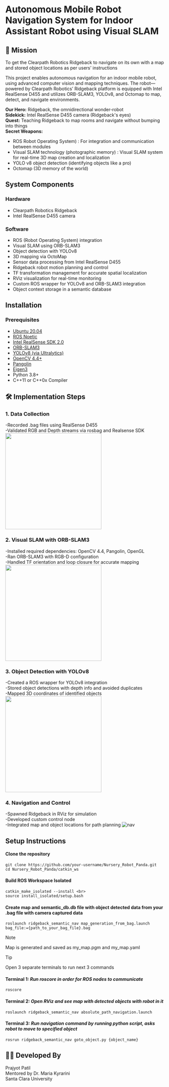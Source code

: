 # Autonomous Mobile Robot Navigation System for Indoor Assistant Robot using Visual SLAM


## :dart: Mission
To get the Clearpath Robotics Ridgeback to navigate on its own with a map and stored object locations as per users’ instructions 

This project enables autonomous navigation for an indoor mobile robot, using advanced computer vision and mapping techniques. The robot—powered by Clearpath Robotics’ Ridgeback platform is equipped with Intel RealSense D455 and utilizes ORB-SLAM3, YOLOv8, and Octomap to map, detect, and navigate environments.

**Our Hero:** Ridgeback, the omnidirectional wonder-robot <br>
**Sidekick:** Intel RealSense D455 camera (Ridgeback's eyes) <br>
**Quest:** Teaching Ridgeback to map rooms and navigate without bumping into things <br>
**Secret Weapons:** <br> 
  + ROS Robot Operating System) : For integration and communication between modules
  + Visual SLAM technology (photographic memory) : Visual SLAM system for real-time 3D map creation and localization
  + YOLO v8 object detection (identifying objects like a pro)
  + Octomap (3D memory of the world)
##  System Components
### Hardware
- Clearpath Robotics Ridgeback
-  Intel RealSense D455 camera
  
### Software
- ROS (Robot Operating System) integration
- Visual SLAM using ORB-SLAM3
- Object detection with YOLOv8
- 3D mapping via OctoMap
- Sensor data processing from Intel RealSense D455
- Ridgeback robot motion planning and control
- TF transformation management for accurate spatial localization
- RViz visualization for real-time monitoring
- Custom ROS wrapper for YOLOv8 and ORB-SLAM3 integration
- Object context storage in a semantic database

## Installation
### Prerequisites
- [Ubuntu 20.04](https://releases.ubuntu.com/focal/)
- [ROS Noetic](https://wiki.ros.org/noetic)
- [Intel RealSense SDK 2.0](https://www.intelrealsense.com/sdk-2/)
- [ORB-SLAM3](https://github.com/UZ-SLAMLab/ORB_SLAM3)
- [YOLOv8 (via Ultralytics)](https://huggingface.co/Ultralytics/YOLOv8)
- [OpenCV 4.4+](https://opencv.org/blog/opencv-4-4-0/)
- [Pangolin](https://github.com/stevenlovegrove/Pangolin)
- [Eigen3](https://github.com/stevenlovegrove/Pangolin)
- Python 3.8+
- C++11 or C++0x Compiler

## 🛠️ Implementation Steps
### 1. Data Collection
-Recorded .bag files using RealSense D455 <br>
-Validated RGB and Depth streams via rosbag and Realsense SDK <br>
<img src="https://github.com/user-attachments/assets/c87fb34e-bc74-4d82-8aaf-463f712199f5" width="300">

### 2. Visual SLAM with ORB-SLAM3
-Installed required dependencies: OpenCV 4.4, Pangolin, OpenGL <br>
-Ran ORB-SLAM3 with RGB-D configuration <br>
-Handled TF orientation and loop closure for accurate mapping <br>
<img src="https://github.com/user-attachments/assets/5621f89e-2a8d-4642-ba7f-a83ab47fdb7a" width="300">

### 3. Object Detection with YOLOv8
-Created a ROS wrapper for YOLOv8 integration <br>
-Stored object detections with depth info and avoided duplicates <br>
-Mapped 3D coordinates of identified objects<br>
<img src="https://github.com/user-attachments/assets/abf9e630-e516-4bdf-97bc-8e5ed25a51c8" width="300">

### 4. Navigation and Control
-Spawned Ridgeback in RViz for simulation <br>
-Developed custom control node <br>
-Integrated map and object locations for path planning
![nav](https://github.com/user-attachments/assets/4277e194-56ec-4d80-83ed-95ce21b7d2cf)


## Setup Instructions
#### Clone the repository

```
git clone https://github.com/your-username/Nursery_Robot_Panda.git
cd Nursery_Robot_Panda/catkin_ws
```
#### Build ROS Workspace Isolated
```
catkin_make_isolated --install <br>
source install_isolated/setup.bash
```
#### Create map and semantic_db.db file with object detected data from your .bag file with camera captured data
```
roslaunch ridgeback_semantic_nav map_generation_from_bag.launch bag_file:={path_to_your_bag_file}.bag
```
>[!NOTE]
>Map is generated and saved as my_map.pgm and my_map.yaml

> [!TIP]
> Open 3 separate terminals to run next 3 commands

#### Terminal 1: ***Run roscore in order for ROS nodes to communicate***
```
roscore
```
#### Terminal 2: ***Open RViz and see map with detected objects with robot in it***
```
roslaunch ridgeback_semantic_nav absolute_path_navigation.launch
```
#### Terminal 3: ***Run navigation command by running python script, asks robot to move to specified object***
```
rosrun ridgeback_semantic_nav goto_object.py {object_name}
```

## 🧑‍🔬 Developed By
Prajyot Patil <br>
Mentored by Dr. Maria Kyrarini <br>
Santa Clara University
